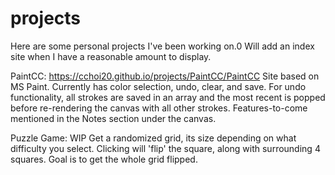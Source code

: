 # projects

Here are some personal projects I've been working on.0
Will add an index site when I have a reasonable amount to display.

PaintCC: https://cchoi20.github.io/projects/PaintCC/PaintCC
Site based on MS Paint. 
Currently has color selection, undo, clear, and save. 
For undo functionality, all strokes are saved in an array and the most recent is popped before re-rendering the canvas with all other strokes. 
Features-to-come mentioned in the Notes section under the canvas. 

Puzzle Game: WIP
Get a randomized grid, its size depending on what difficulty you select. 
Clicking will 'flip' the square, along with surrounding 4 squares. 
Goal is to get the whole grid flipped. 
